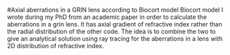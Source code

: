 #Axial aberrations in a GRIN lens according to Biocort model
Biocort model I wrote during my PhD from an academic paper in order to calculate the aberrations in a grin lens. It has axial gradient of refractive index rather than the radial distribution of the other code. The idea is to combine the two to give an analytical solution using ray tracing for the aberrations in a lens with 2D distribution of refractive index. 
